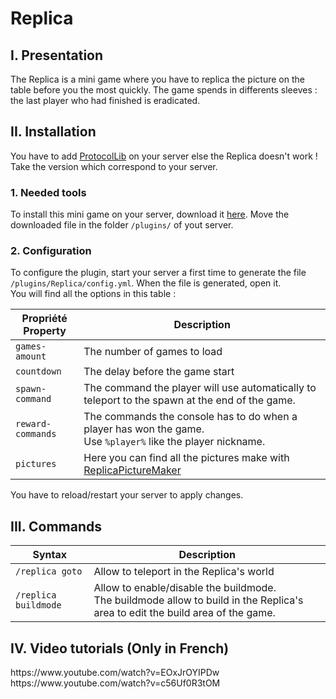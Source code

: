 <div class="page-header">
	<h1>Replica</h1>
</div>
<div class="page-header">
	<h2 id="i">I. Presentation</h2>
</div>
<p>The Replica is a mini game where you have to replica the picture on the table before you the most quickly. The game spends in differents sleeves : the last player who had finished is eradicated.</p>
<div class="page-header">
	<h2 id="ii">II. Installation</h2>
</div>
<div class="alert alert-danger">You have to add <a href="https://www.spigotmc.org/resources/protocollib.1997/">ProtocolLib</a> on your server else the Replica doesn't work !<br/>Take the version which correspond to your server.</div>
<div class="page-header">
	<h3 id="ii-1">1. Needed tools</h3>
</div>
<p>To install this mini game on your server, download it <a href="http://www.zabricraft.fr/bukkit_plugins/replica/download">here</a>. Move the downloaded file in the folder <code>/plugins/</code> of yout server.</p>
<div class="page-header">
	<h3 id="ii-2">2. Configuration</h3>
</div>
<p>To configure the plugin, start your server a first time to generate the file <code>/plugins/Replica/config.yml</code>. When the file is generated, open it.<br/>
You will find all the options in this table :</p>
<table class="table">
	<thead>
		<tr>
			<th>Propri&eacute;t&eacute;<br/>Property</th>
			<th>Description</th>
		</tr>
	</thead>
	<tbody>
		<tr>
			<td><code>games-amount</code></td>
			<td>The number of games to load</td>
		</tr>
		<tr>
			<td><code>countdown</code></td>
			<td>The delay before the game start</td>
		</tr>
		<tr>
			<td><code>spawn-command</code></td>
			<td>The command the player will use automatically to teleport to the spawn at the end of the game.</td>
		</tr>
		<tr>
			<td><code>reward-commands</code></td>
			<td>The commands the console has to do when a player has won the game.<br/>Use <code>%player%</code> like the player nickname.</td>
		</tr>
		<tr>
			<td><code>pictures</code></td>
			<td>Here you can find all the pictures make with <a href="http://www.zabricraft.fr/programs/replicapicturemaker">ReplicaPictureMaker</a></td>
		</tr>
	</tbody>
</table>
<p>You have to reload/restart your server to apply changes.</p>
<div class="page-header">
	<h2>III. Commands</h2>
</div>
<table class="table">
	<thead>
		<tr>
			<th>Syntax</th>
			<th>Description</th>
		</tr>
	</thead>
	<tbody>
		<tr>
			<td><code>/replica goto</code></td>
			<td>Allow to teleport in the Replica's world</td>
		</tr>
		<tr>
			<td><code>/replica buildmode</code></td>
			<td>Allow to enable/disable the buildmode.<br/>The buildmode allow to build in the Replica's area to edit the build area of the game.</td>
		</tr>
	</tbody>
</table>
<div class="page-header">
	<h2>IV. Video tutorials (Only in French)</h2>
</div>
<p>https://www.youtube.com/watch?v=EOxJrOYIPDw<br/>
https://www.youtube.com/watch?v=c56Uf0R3tOM</p>
